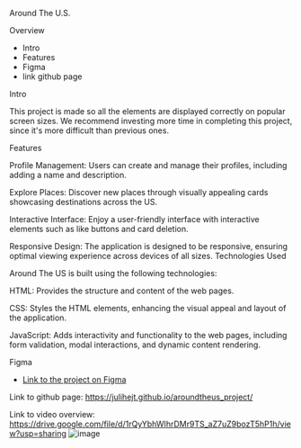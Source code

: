 Around The U.S.

Overview  

* Intro
* Features 
* Figma
* link github page 
  
Intro
  
This project is made so all the elements are displayed correctly on popular screen sizes. We recommend investing more time in completing this project, since it's more difficult than previous ones.  

Features

Profile Management: Users can create and manage their profiles, including adding a name and description.

Explore Places: Discover new places through visually appealing cards showcasing destinations across the US.

Interactive Interface: Enjoy a user-friendly interface with interactive elements such as like buttons and card deletion.

Responsive Design: The application is designed to be responsive, ensuring optimal viewing experience across devices of all sizes.
Technologies Used


Around The US is built using the following technologies:

HTML: Provides the structure and content of the web pages.

CSS: Styles the HTML elements, enhancing the visual appeal and layout of the application.

JavaScript: Adds interactivity and functionality to the web pages, including form validation, modal interactions, and dynamic content rendering.

  
Figma
  
* [Link to the project on Figma](https://www.figma.com/file/ii4xxsJ0ghevUOcssTlHZv/Sprint-3%3A-Around-the-US?node-id=0%3A1)  
  

Link to github page: https://julihejt.github.io/aroundtheus_project/

Link to video overview:
https://drive.google.com/file/d/1rQyYbhWIhrDMr9TS_aZ7uZ9bozT5hP1h/view?usp=sharing
![image](https://github.com/julihejt/aroundtheus_project/assets/153778807/40f79e15-6e8b-4a2a-904b-b118696b42c3)
